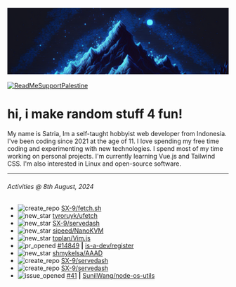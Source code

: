 ![](banner.png)

[![ReadMeSupportPalestine](https://github.com/Safouene1/support-palestine-banner/blob/master/banner-support.svg)](https://github.com/Safouene1/support-palestine-banner)

# hi, i make random stuff 4 fun!

My name is Satria, Im a self-taught hobbyist web developer from Indonesia. I've been coding since 2021 at the age of 11. I love spending my free time coding and experimenting with new technologies. I spend most of my time working on personal projects. I'm currently learning Vue.js and Tailwind CSS. I'm also interested in Linux and open-source software.

---

<!--RECENT_ACTIVITY:last_update-->
###### Activities @ 8th August, 2024
<!--RECENT_ACTIVITY:last_update_end-->

<!--RECENT_ACTIVITY:start-->
- ![create_repo](https://cdn.jsdelivr.net/gh/Readme-Workflows/Readme-Icons@main/icons/octicons/Repository.svg) [SX-9/fetch.sh](https://github.com/SX-9/fetch.sh)<br>
- ![new_star](https://cdn.jsdelivr.net/gh/Readme-Workflows/Readme-Icons@main/icons/octicons/StarredRepositoryYellow.svg) [tyroruyk/ufetch](https://github.com/tyroruyk/ufetch)<br>
- ![new_star](https://cdn.jsdelivr.net/gh/Readme-Workflows/Readme-Icons@main/icons/octicons/StarredRepositoryYellow.svg) [SX-9/servedash](https://github.com/SX-9/servedash)<br>
- ![new_star](https://cdn.jsdelivr.net/gh/Readme-Workflows/Readme-Icons@main/icons/octicons/StarredRepositoryYellow.svg) [sipeed/NanoKVM](https://github.com/sipeed/NanoKVM)<br>
- ![new_star](https://cdn.jsdelivr.net/gh/Readme-Workflows/Readme-Icons@main/icons/octicons/StarredRepositoryYellow.svg) [toplan/Vim.js](https://github.com/toplan/Vim.js)<br>
- ![pr_opened](https://cdn.jsdelivr.net/gh/Readme-Workflows/Readme-Icons@main/icons/octicons/PullRequestOpened.svg) [#14849](https://github.com/is-a-dev/register/pull/14849) **|** [is-a-dev/register](https://github.com/is-a-dev/register)<br>
- ![new_star](https://cdn.jsdelivr.net/gh/Readme-Workflows/Readme-Icons@main/icons/octicons/StarredRepositoryYellow.svg) [shmykelsa/AAAD](https://github.com/shmykelsa/AAAD)<br>
- ![create_repo](https://cdn.jsdelivr.net/gh/Readme-Workflows/Readme-Icons@main/icons/octicons/Repository.svg) [SX-9/servedash](https://github.com/SX-9/servedash)<br>
- ![create_repo](https://cdn.jsdelivr.net/gh/Readme-Workflows/Readme-Icons@main/icons/octicons/Repository.svg) [SX-9/servedash](https://github.com/SX-9/servedash)<br>
- ![issue_opened](https://cdn.jsdelivr.net/gh/Readme-Workflows/Readme-Icons@main/icons/octicons/IssueOpened.svg) [#41](https://github.com/SunilWang/node-os-utils/issues/41) **|** [SunilWang/node-os-utils](https://github.com/SunilWang/node-os-utils)<br>
<!--RECENT_ACTIVITY:end-->
